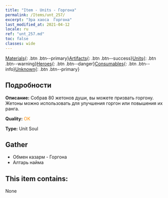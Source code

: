 ```yaml
---
title: "Item - Units - Горгона"
permalink: /Items/unt_257/
excerpt: "Эра хаоса  Горгона"
last_modified_at: 2021-04-12
locale: ru
ref: "unt_257.md"
toc: false
classes: wide
---
```

 [Materials](/ru/Items/){: .btn .btn--primary}[Artifacts](/ru/Items/Artifacts/){: .btn .btn--success}[Units](/ru/Items/Units/){: .btn .btn--warning}[Heroes](/ru/Items/Heroes/){: .btn .btn--danger}[Consumables](/ru/Items/Consumables/){: .btn .btn--info}[Unknown](/ru/Items/Unknown/){: .btn .btn--primary}

## Подробности
 **Описание:** Собрав 80 жетонов души, вы можете призвать горгону. Жетоны можно использовать для улучшения горгон или повышения их ранга.

 **Quality:** <span style="color: #FF8C00">OK</span>

 **Type:** Unit Soul

## Gather

*    Обмен казарм - Горгона 
*    Алтарь найма 

## This item contains:

  None

